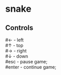 # snake

<h2>Controls</h2>
#← - left <br>
#↑ - top <br>
#→ - right <br>
#↓ - down <br>
#esc - pause game; <br>
#enter - continue game;